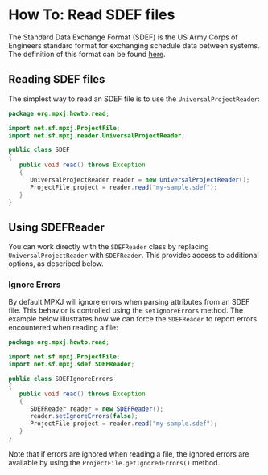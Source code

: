 # How To: Read SDEF files
The Standard Data Exchange Format (SDEF) is the US Army Corps of Engineers
standard format for exchanging schedule data between systems. The definition of
this format can be found 
[here](https://www.publications.usace.army.mil/Portals/76/Publications/EngineerRegulations/ER_1-1-11.pdf).

## Reading SDEF files
The simplest way to read an SDEF file is to use the `UniversalProjectReader`:

```java
package org.mpxj.howto.read;

import net.sf.mpxj.ProjectFile;
import net.sf.mpxj.reader.UniversalProjectReader;

public class SDEF
{
   public void read() throws Exception
   {
      UniversalProjectReader reader = new UniversalProjectReader();
      ProjectFile project = reader.read("my-sample.sdef");
   }
}
```

## Using SDEFReader
You can work directly with the `SDEFReader` class by replacing
`UniversalProjectReader` with `SDEFReader`. This provides access to additional
options, as described below.

### Ignore Errors
By default MPXJ will ignore errors when parsing attributes from an SDEF file.
This behavior is controlled using the `setIgnoreErrors` method. The example
below illustrates how we can force the `SDEFReader` to report
errors encountered when reading a file:

```java
package org.mpxj.howto.read;

import net.sf.mpxj.ProjectFile;
import net.sf.mpxj.sdef.SDEFReader;

public class SDEFIgnoreErrors
{
   public void read() throws Exception
   {
      SDEFReader reader = new SDEFReader();
      reader.setIgnoreErrors(false);
      ProjectFile project = reader.read("my-sample.sdef");
   }
}
```

Note that if errors are ignored when reading a file, the ignored errors
are available by using the `ProjectFile.getIgnoredErrors()` method.
